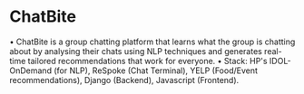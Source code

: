 # ChatBite
• ChatBite is a group chatting platform that learns what the group is chatting about by analysing their chats using NLP techniques and generates real-time tailored recommendations that work for everyone.
• Stack: HP's IDOL-OnDemand (for NLP), ReSpoke (Chat Terminal), YELP (Food/Event recommendations), Django (Backend), Javascript (Frontend).

